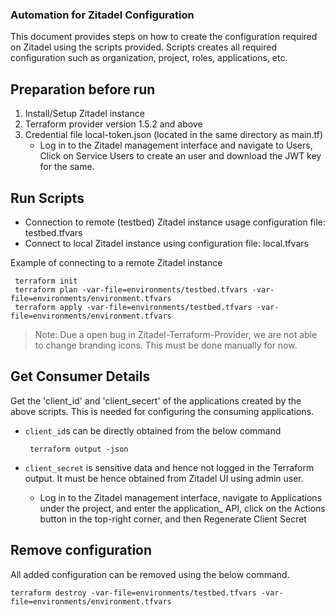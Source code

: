 ### Automation for Zitadel Configuration
This document provides steps on how to create the configuration required on Zitadel using the scripts provided.
Scripts creates all required configuration such as organization, project, roles, applications, etc.

## Preparation before run

1. Install/Setup Zitadel instance
2. Terraform provider version 1.5.2 and above
3. Credential file local-token.json (located in the same directory as main.tf)
   * Log in to the Zitadel management interface and navigate to Users, Click on Service Users to create an user and download the JWT key for the same. 

## Run Scripts

* Connection to remote (testbed) Zitadel instance usage configuration file: testbed.tfvars
* Connect to local Zitadel instance using configuration file: local.tfvars

Example of connecting to a remote Zitadel instance
```ssh
 terraform init
 terraform plan -var-file=environments/testbed.tfvars -var-file=environments/environment.tfvars
 terraform apply -var-file=environments/testbed.tfvars -var-file=environments/environment.tfvars
```

> Note: Due a open bug in Zitadel-Terraform-Provider, we are not able to change branding icons. This must be done manually for now.


## Get Consumer Details

Get the 'client_id' and 'client_secert' of the applications created by the above scripts. This is needed for configuring the consuming applications. 
   * `client_id`s can be directly obtained from the below command
     
     ```ssh
      terraform output -json
     ```
   * `client_secret` is sensitive data and hence not logged in the Terraform output. It must be hence obtained from Zitadel UI using admin user. 
      * Log in to the Zitadel management interface, navigate to Applications under the project, 
       and enter the application_ API, click on the Actions button in the top-right corner, 
       and then Regenerate Client Secret

## Remove configuration

All added configuration can be removed using the below command.

```ssh
terraform destroy -var-file=environments/testbed.tfvars -var-file=environments/environment.tfvars
```
